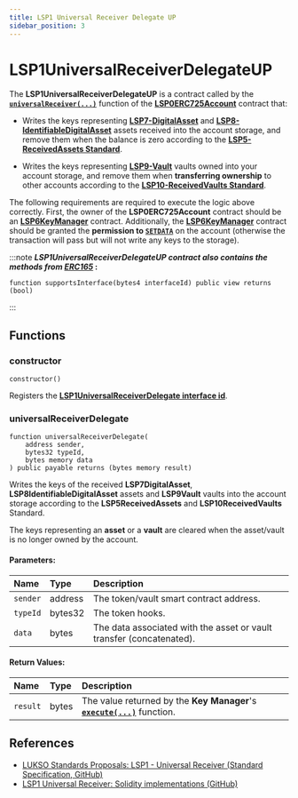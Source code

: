 ```yaml
---
title: LSP1 Universal Receiver Delegate UP
sidebar_position: 3
---
```


# LSP1UniversalReceiverDelegateUP

The **LSP1UniversalReceiverDelegateUP** is a contract called by the **[`universalReceiver(...)`](./lsp0-erc725-account.md#universalreceiver)** function of the **[LSP0ERC725Account](./lsp0-erc725-account.md)** contract that:

- Writes the keys representing **[LSP7-DigitalAsset](./lsp7-digital-asset.md)** and **[LSP8-IdentifiableDigitalAsset](./lsp8-identifiable-digital-asset.md)** assets received into the account storage, and remove them when the balance is zero according to the **[LSP5-ReceivedAssets Standard](https://github.com/lukso-network/LIPs/blob/main/LSPs/LSP-5-ReceivedAssets.md)**.

- Writes the keys representing **[LSP9-Vault](./lsp9-vault.md)** vaults owned into your account storage, and remove them when **transferring ownership** to other accounts according to the **[LSP10-ReceivedVaults Standard](https://github.com/lukso-network/LIPs/blob/main/LSPs/LSP-5-ReceivedAssets.md)**.

The following requirements are required to execute the logic above correctly. First, the owner of the **LSP0ERC725Account** contract should be an **[LSP6KeyManager](./lsp6-key-manager.md)** contract. Additionally, the **[LSP6KeyManager](./lsp6-key-manager.md)** contract should be granted the **permission to [`SETDATA`](../universal-profile/04-lsp6-key-manager.md#permission-values)** on the account (otherwise the transaction will pass but will not write any keys to the storage).

:::note
**_LSP1UniversalReceiverDelegateUP contract also contains the methods from_ [_ERC165_](https://eips.ethereum.org/EIPS/eip-165) :**

```solidity
function supportsInterface(bytes4 interfaceId) public view returns (bool)
```

:::

## Functions

### constructor

```solidity
constructor()
```

Registers the **[LSP1UniversalReceiverDelegate interface id](./interface-ids.md)**.

### universalReceiverDelegate

```solidity
function universalReceiverDelegate(
    address sender,
    bytes32 typeId,
    bytes memory data
) public payable returns (bytes memory result)
```

Writes the keys of the received **LSP7DigitalAsset**, **LSP8IdentifiableDigitalAsset** assets and **LSP9Vault** vaults into the account storage according to the **LSP5ReceivedAssets** and **LSP10ReceivedVaults** Standard.

The keys representing an **asset** or a **vault** are cleared when the asset/vault is no longer owned by the account.

#### Parameters:

| Name     | Type    | Description                                                          |
| :------- | :------ | :------------------------------------------------------------------- |
| `sender` | address | The token/vault smart contract address.                              |
| `typeId` | bytes32 | The token hooks.                                                     |
| `data`   | bytes   | The data associated with the asset or vault transfer (concatenated). |

#### Return Values:

| Name     | Type  | Description                                                                                               |
| :------- | :---- | :-------------------------------------------------------------------------------------------------------- |
| `result` | bytes | The value returned by the **Key Manager**'s **[`execute(...)`](./lsp6-key-manager.md#execute)** function. |

## References

- [LUKSO Standards Proposals: LSP1 - Universal Receiver (Standard Specification, GitHub)](https://github.com/lukso-network/LIPs/blob/main/LSPs/LSP-1-UniversalReceiver.md)
- [LSP1 Universal Receiver: Solidity implementations (GitHub)](https://github.com/lukso-network/lsp-universalprofile-smart-contracts/tree/develop/contracts/LSP1UniversalReceiver)
